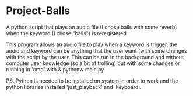 # Project-Balls
A python script that plays an audio file (I chose balls with some reverb) when the keyword (I chose "balls") is reregistered  

This program allows an audio file to play when a keyword is trigger, the audio and keyword can be anything that the user want (with some changes with the script by the user. 
This can be run in the background and without computer user knowledge (so a bit of trolling) but with some changes or running in 'cmd' with & pythonw main.py

PS. Python is needed to be installed on system in order to work and the python libraries installed 'just_playback' and 'keyboard'.
